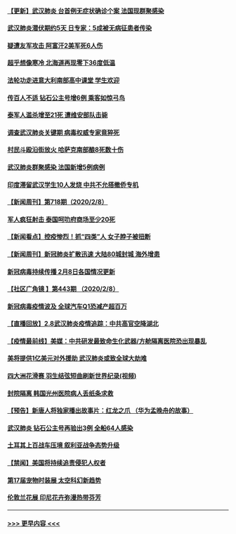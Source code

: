 #### [【更新】武汉肺炎 台首例无症状确诊个案 法国现群聚感染](../pages/prog202/a102770740.md?t=02092002) 
#### [武汉肺炎潜伏期约5天 日专家：5成被无病征患者传染](../pages/prog202/a102773145.md?t=02092002) 
#### [疑遭友军攻击 阿富汗2美军死6人伤](../pages/prog202/a102773140.md?t=02092002) 
#### [超乎想像寒冷 北海道再现零下36度低温](../pages/prog202/a102773122.md?t=02092002) 
#### [法轮功走进意大利南部高中课堂 学生欢迎](../pages/prog202/a102773105.md?t=02092002) 
#### [传百人不适 钻石公主号增6例 乘客如惊弓鸟](../pages/prog202/a102773051.md?t=02092002) 
#### [泰军人滥杀增至21死 遭维安部队击毙](../pages/prog202/a102772913.md?t=02092002) 
#### [调查武汉肺炎关键期 病毒权威专家竟猝死](../pages/prog202/a102773033.md?t=02092002) 
#### [村民斗殴沿街放火 哈萨克南部酿8死数十伤](../pages/prog202/a102772980.md?t=02092002) 
#### [武汉肺炎群聚感染 法国新增5例病例](../pages/prog202/a102772957.md?t=02092002) 
#### [印度滞留武汉学生10人发烧 中共不允搭撤侨专机](../pages/prog202/a102772946.md?t=02092002) 
#### [【新闻周刊】第718期（2020/2/8）](../pages/prog202/a102772921.md?t=02092002) 
#### [军人疯狂射击 泰国呵叻府商场至少20死](../pages/prog202/a102772833.md?t=02092002) 
#### [【新闻看点】控疫惨烈！抓“四类”人 女子脖子被扭断](../pages/prog202/a102772896.md?t=02092002) 
#### [【新闻周刊】新冠肺炎扩散迅速 大陆80城封城 海外增患](../pages/prog202/a102772852.md?t=02092002) 
#### [新冠病毒持续传播 2月8日各国情况更新](../pages/prog202/a102772826.md?t=02092002) 
#### [【社区广角镜  】第443期  （2020/2/8）](../pages/prog202/a102772736.md?t=02092002) 
#### [新冠病毒疫情波及 全球汽车Q1恐减产超百万](../pages/prog202/a102772695.md?t=02092002) 
#### [【直播回放】2.8武汉肺炎疫情追踪：中共高官空降湖北](../pages/prog202/a102772618.md?t=02092002) 
#### [【疫情最前线】美媒：中共研发最致命生化武器/方舱隔离医院恐出现暴乱](../pages/prog202/a102772439.md?t=02092002) 
#### [美将提供1亿美元对外援助 武汉肺炎或致全球大劫难](../pages/prog202/a102772361.md?t=02092002) 
#### [四大洲花滑赛 羽生结弦短曲刷新世界纪录(视频)](../pages/prog202/a102772341.md?t=02092002) 
#### [封院隔离 韩国光州医院病人丢纸条求救](../pages/prog202/a102772282.md?t=02092002) 
#### [【预告】新唐人将独家播出故事片：红龙之爪 （华为孟晚舟的故事）](../pages/prog202/a102767728.md?t=02092002) 
#### [武汉肺炎 钻石公主号再验出3例 全船64人感染](../pages/prog202/a102771726.md?t=02092002) 
#### [土耳其上百战车压境 叙利亚战争态势升级](../pages/prog202/a102772132.md?t=02092002) 
#### [【禁闻】美国将持续追责侵犯人权者](../pages/prog202/a102772042.md?t=02092002) 
#### [第17届宠物时装展 太空科幻新趋势](../pages/prog202/a102772033.md?t=02092002) 
#### [伦敦兰花展 印尼花卉弥漫热带芬芳](../pages/prog202/a102772026.md?t=02092002) 

----
#### [ >>> 更早内容 <<< ](../indexes/prog202-earlier.md)
